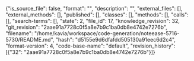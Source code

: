 {"is_source_file": false, "format": "", "description": "", "external_files": [], "external_methods": [], "published": [], "classes": [], "methods": [], "calls": [], "search-terms": [], "state": 2, "file_id": 17, "knowledge_revision": 32, "git_revision": "2aae91a7728c0f5a8e7b9c1ba0db8e4742e7276b", "filename": "/home/kavia/workspace/code-generation/noteease-5716-5730/README.md", "hash": "d5155e9d6dfafdd505130a91eec6d2c4", "format-version": 4, "code-base-name": "default", "revision_history": [{"32": "2aae91a7728c0f5a8e7b9c1ba0db8e4742e7276b"}]}